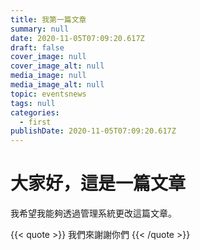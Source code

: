 ```yaml
---
title: 我第一篇文章
summary: null
date: 2020-11-05T07:09:20.617Z
draft: false
cover_image: null
cover_image_alt: null
media_image: null
media_image_alt: null
topic: eventsnews
tags: null
categories:
  - first
publishDate: 2020-11-05T07:09:20.617Z
---
```

# 大家好，這是一篇文章

我希望我能夠透過管理系統更改這篇文章。

{{< quote >}}
我們來謝謝你們
{{< /quote >}}